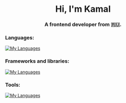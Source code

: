 <h1 align="center">Hi, I'm Kamal</h1>
<h3 align="center">A frontend developer from 🇷🇺.</h3>

<h3 align="left">Languages:</h3>

[![My Languages](https://skillicons.dev/icons?i=js,typescript,css,html)](https://skillicons.dev)

<h3 align="left">Frameworks and libraries:</h3>

[![My Languages](https://skillicons.dev/icons?i=react,bootstrap,vue,jquery,sass)](https://skillicons.dev)

<h3 align="left">Tools:</h3>

[![My Languages](https://skillicons.dev/icons?i=git,github,babel,figma,webpack,vite)](https://skillicons.dev)